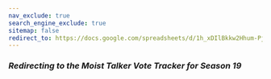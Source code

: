 ```yaml
---
nav_exclude: true
search_engine_exclude: true
sitemap: false
redirect_to: https://docs.google.com/spreadsheets/d/1h_xDIlBkkw2Hhum-PjiWwviNkXRinD_FB0vsmUT3_tA/edit?usp=sharing
---
```


### ***Redirecting to the Moist Talker Vote Tracker for Season 19***
